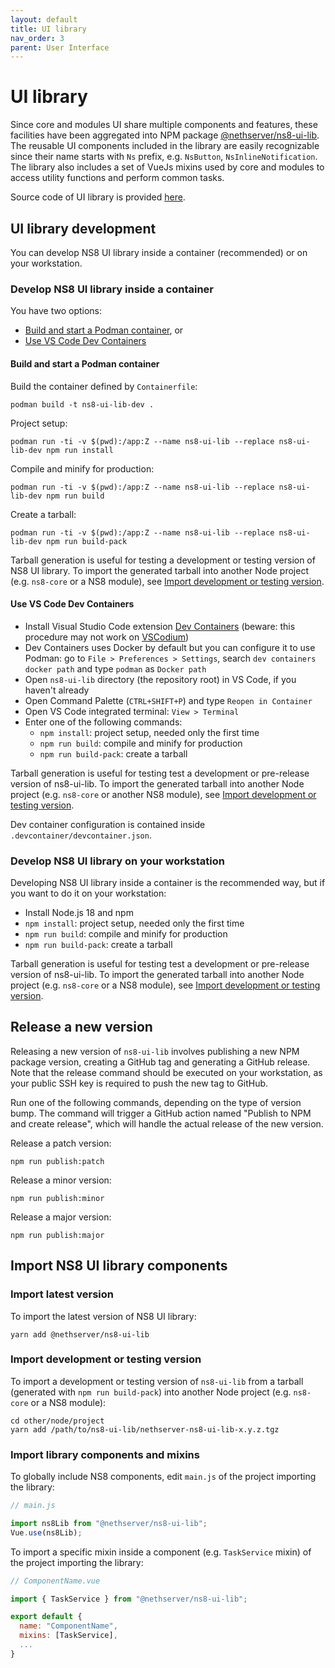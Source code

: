 ```yaml
---
layout: default
title: UI library
nav_order: 3
parent: User Interface
---
```


# UI library

Since core and modules UI share multiple components and features, these facilities have been aggregated into NPM package [@nethserver/ns8-ui-lib](https://www.npmjs.com/package/@nethserver/ns8-ui-lib).
The reusable UI components included in the library are easily recognizable since their name starts with `Ns` prefix, e.g. `NsButton`, `NsInlineNotification`.
The library also includes a set of VueJs mixins used by core and modules to access utility functions and perform common tasks.

Source code of UI library is provided [here](https://github.com/NethServer/ns8-ui-lib).

## UI library development

You can develop NS8 UI library inside a container (recommended) or on your workstation.

### Develop NS8 UI library inside a container

You have two options:

- [Build and start a Podman container](#build-and-start-a-podman-container), or
- [Use VS Code Dev Containers](#use-vs-code-dev-containers)

#### Build and start a Podman container

Build the container defined by `Containerfile`:

```
podman build -t ns8-ui-lib-dev .
```

Project setup:

```
podman run -ti -v $(pwd):/app:Z --name ns8-ui-lib --replace ns8-ui-lib-dev npm run install
```

Compile and minify for production:

```
podman run -ti -v $(pwd):/app:Z --name ns8-ui-lib --replace ns8-ui-lib-dev npm run build
```

Create a tarball:
```
podman run -ti -v $(pwd):/app:Z --name ns8-ui-lib --replace ns8-ui-lib-dev npm run build-pack
```
Tarball generation is useful for testing a development or testing version of NS8 UI library. To import the generated tarball into another Node project (e.g. `ns8-core` or a NS8 module), see [Import development or testing version](#import-development-or-testing-version).

#### Use VS Code Dev Containers

- Install Visual Studio Code extension [Dev Containers](https://marketplace.visualstudio.com/items?itemName=ms-vscode-remote.remote-containers) (beware: this procedure may not work on [VSCodium](https://vscodium.com/))
- Dev Containers uses Docker by default but you can configure it to use Podman: go to `File > Preferences > Settings`, search `dev containers docker path` and type `podman` as `Docker path`
- Open `ns8-ui-lib` directory (the repository root) in VS Code, if you haven't already
- Open Command Palette (`CTRL+SHIFT+P`) and type `Reopen in Container`
- Open VS Code integrated terminal: `View > Terminal`
- Enter one of the following commands:
  - `npm install`: project setup, needed only the first time
  - `npm run build`: compile and minify for production
  - `npm run build-pack`: create a tarball

Tarball generation is useful for testing test a development or pre-release version of ns8-ui-lib. To import the generated tarball into another Node project (e.g. `ns8-core` or another NS8 module), see [Import development or testing version](#import-development-or-testing-version).

Dev container configuration is contained inside `.devcontainer/devcontainer.json`.

### Develop NS8 UI library on your workstation

Developing NS8 UI library inside a container is the recommended way, but if you want to do it on your workstation:

- Install Node.js 18 and npm
- `npm install`: project setup, needed only the first time
- `npm run build`: compile and minify for production
- `npm run build-pack`: create a tarball

Tarball generation is useful for testing test a development or pre-release version of ns8-ui-lib. To import the generated tarball into another Node project (e.g. `ns8-core` or a NS8 module), see [Import development or testing version](#import-development-or-testing-version).

## Release a new version

Releasing a new version of `ns8-ui-lib` involves publishing a new NPM package version, creating a GitHub tag and generating a GitHub release. Note that the release command should be executed on your workstation, as your public SSH key is required to push the new tag to GitHub.

Run one of the following commands, depending on the type of version bump. The command will trigger a GitHub action named "Publish to NPM and create release", which will handle the actual release of the new version.

Release a patch version:

```
npm run publish:patch
```

Release a minor version:

```
npm run publish:minor
```

Release a major version:

```
npm run publish:major
```

## Import NS8 UI library components

### Import latest version

To import the latest version of NS8 UI library:

```
yarn add @nethserver/ns8-ui-lib
```

### Import development or testing version

To import a development or testing version of `ns8-ui-lib` from a tarball (generated with `npm run build-pack`) into another Node project (e.g. `ns8-core` or a NS8 module):

```
cd other/node/project
yarn add /path/to/ns8-ui-lib/nethserver-ns8-ui-lib-x.y.z.tgz
```

### Import library components and mixins

To globally include NS8 components, edit `main.js` of the project importing the library:

```js
// main.js

import ns8Lib from "@nethserver/ns8-ui-lib";
Vue.use(ns8Lib);
```

To import a specific mixin inside a component (e.g. `TaskService` mixin) of the project importing the library:

```js
// ComponentName.vue

import { TaskService } from "@nethserver/ns8-ui-lib";

export default {
  name: "ComponentName",
  mixins: [TaskService],
  ...
}
```

